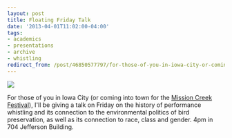 ```yaml
---
layout: post 
title: Floating Friday Talk
date: '2013-04-01T11:02:00-04:00' 
tags: 
- academics 
- presentations 
- archive 
- whistling 
redirect_from: /post/46850577797/for-those-of-you-in-iowa-city-or-coming-into 
---
```


![](http://d.pr/QMi5+)

For those of you in Iowa City (or coming into town for the [Mission Creek Festival](http://www.missionfreak.com)), I'll be giving a talk on Friday on the history of performance whistling and its connection to the environmental politics of bird preservation, as well as its connection to race, class and gender. 4pm in 704 Jefferson Building. 